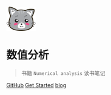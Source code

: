 ![logo](image/猫.svg)

# 数值分析

> 书籍 `Numerical analysis` 读书笔记

[GitHub](https://github.com/HFC666/Numerical-analysis.git) [Get Started](#数值分析) [blog](https://hfcouc.work/)











